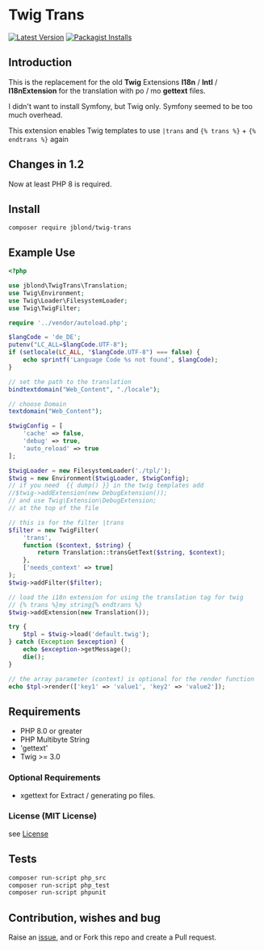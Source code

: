 # Twig Trans

[![Latest Version](https://img.shields.io/github/release/JBlond/twig-trans.svg?style=flat-square&label=Release)](https://github.com/JBlond/twig-trans/releases) 
[![Packagist Installs](https://badgen.net/packagist/dt/jblond/twig-trans)](https://packagist.org/packages/jblond/twig-trans)

## Introduction

This is the replacement for the old **Twig** Extensions **I18n** / **Intl** / **I18nExtension** for the translation with po / mo 
**gettext** files.

I didn't want to install Symfony, but Twig only. Symfony seemed to be too much overhead.

This extension enables Twig templates to use `|trans` and `{% trans %}` + `{% endtrans %}` again

## Changes in 1.2

Now at least PHP 8 is required.

## Install

```shell
composer require jblond/twig-trans
```

## Example Use

```PHP
<?php

use jblond\TwigTrans\Translation;
use Twig\Environment;
use Twig\Loader\FilesystemLoader;
use Twig\TwigFilter;

require '../vendor/autoload.php';

$langCode = 'de_DE';
putenv("LC_ALL=$langCode.UTF-8");
if (setlocale(LC_ALL, "$langCode.UTF-8") === false) {
    echo sprintf('Language Code %s not found', $langCode);
}

// set the path to the translation
bindtextdomain("Web_Content", "./locale");

// choose Domain
textdomain("Web_Content");

$twigConfig = [
    'cache' => false,
    'debug' => true,
    'auto_reload' => true
];

$twigLoader = new FilesystemLoader('./tpl/');
$twig = new Environment($twigLoader, $twigConfig);
// if you need  {{ dump() }} in the twig templates add
//$twig->addExtension(new DebugExtension());
// and use Twig\Extension\DebugExtension;
// at the top of the file

// this is for the filter |trans
$filter = new TwigFilter(
    'trans', 
    function ($context, $string) {
        return Translation::transGetText($string, $context);
    }, 
    ['needs_context' => true]
);
$twig->addFilter($filter);

// load the i18n extension for using the translation tag for twig
// {% trans %}my string{% endtrans %}
$twig->addExtension(new Translation());

try {
    $tpl = $twig->load('default.twig');
} catch (Exception $exception) {
    echo $exception->getMessage();
    die();
}

// the array parameter (context) is optional for the render function
echo $tpl->render(['key1' => 'value1', 'key2' => 'value2']);
```


## Requirements

* PHP 8.0 or greater
* PHP Multibyte String 
* 'gettext'
* Twig >= 3.0

### Optional Requirements

* xgettext for Extract / generating po files.

### License (MIT License)

see [License](LICENSE)

## Tests

```bash
composer run-script php_src
composer run-script php_test
composer run-script phpunit
```

## Contribution, wishes and bug

Raise an [issue](https://github.com/JBlond/twig-trans/issues), and or Fork this repo and create a Pull request.
